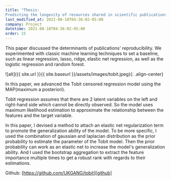 ```yaml
---
title: "Thesis: 
Predicting the longevity of resources shared in scientific publications"
last_modified_at: 2021-08-18T04:36:02-05:00
company: Project
datetime: 2021-08-18T04:36:02-05:00
order: 15
---
```


This paper discussed the determinants of publications' reproducibility. We experimented with classic machine learning techniques to set a baseline, such as linear regression, lasso, ridge, elastic net regression, as well as the logistic regression and random forest.  

![alt]({{ site.url }}{{ site.baseurl }}/assets/images/tobit.jpeg){: .align-center}

In this paper, we advanced the Tobit censored regression model using the MAP(maximum a posteriori). 

Tobit regression assumes that there are 2 latent variables on the left and right-hand side which cannot be directly observed. So the model uses maximum likelihood estimation to approximate the relationship between the features and the target variable. 

In this paper, I devised a method to attach an elastic net regularization term to promote the generalization ability of the model. To be more specific, I used the combination of gaussian and laplacian distribution as the prior probability to estimate the parameter of the Tobit model. Then the prior probability can work as an elastic net to increase the model's generalization ability. And I used the bootstrap aggregation to extract the feature importance multiple times to get a robust rank with regards to their estimations. 

Github: [https://github.com/UKGANG/tobit][github]

[github]: https://github.com/UKGANG/tobit